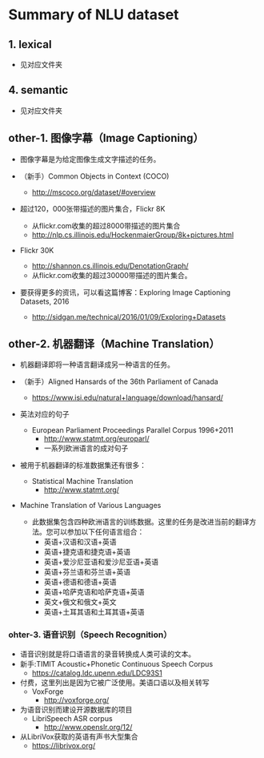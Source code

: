 # Summary of NLU dataset

## 1. lexical

+ 见对应文件夹

## 4. semantic

+ 见对应文件夹

## other-1. 图像字幕（Image Captioning）

+ 图像字幕是为给定图像生成文字描述的任务。

+ （新手）Common Objects in Context (COCO)
  + http://mscoco.org/dataset/#overview
+ 超过120，000张带描述的图片集合，Flickr 8K
  + 从flickr.com收集的超过8000带描述的图片集合
  + http://nlp.cs.illinois.edu/HockenmaierGroup/8k+pictures.html
+ Flickr 30K
  + http://shannon.cs.illinois.edu/DenotationGraph/
  + 从flickr.com收集的超过30000带描述的图片集合。
+ 要获得更多的资讯，可以看这篇博客：Exploring Image Captioning Datasets, 2016
  + http://sidgan.me/technical/2016/01/09/Exploring+Datasets

## other-2. 机器翻译（Machine Translation）

+ 机器翻译即将一种语言翻译成另一种语言的任务。

+ （新手）Aligned Hansards of the 36th Parliament of Canada
  + https://www.isi.edu/natural+language/download/hansard/
+ 英法对应的句子
  + European Parliament Proceedings Parallel Corpus 1996+2011
    + http://www.statmt.org/europarl/
    + 一系列欧洲语言的成对句子
+ 被用于机器翻译的标准数据集还有很多：
  + Statistical Machine Translation
    + http://www.statmt.org/
+ Machine Translation of Various Languages
  + 此数据集包含四种欧洲语言的训练数据。这里的任务是改进当前的翻译方法。您可以参加以下任何语言组合：
    + 英语+汉语和汉语+英语
    + 英语+捷克语和捷克语+英语
    + 英语+爱沙尼亚语和爱沙尼亚语+英语
    + 英语+芬兰语和芬兰语+英语
    + 英语+德语和德语+英语
    + 英语+哈萨克语和哈萨克语+英语
    + 英文+俄文和俄文+英文
    + 英语+土耳其语和土耳其语+英语

### ohter-3. 语音识别（Speech Recognition）

+ 语音识别就是将口语语言的录音转换成人类可读的文本。
+ 新手:TIMIT Acoustic+Phonetic Continuous Speech Corpus
  + https://catalog.ldc.upenn.edu/LDC93S1
+ 付费，这里列出是因为它被广泛使用。美语口语以及相关转写
  + VoxForge
    + http://voxforge.org/
+ 为语音识别而建设开源数据库的项目
  + LibriSpeech ASR corpus
    + http://www.openslr.org/12/
+ 从LibriVox获取的英语有声书大型集合
  + https://librivox.org/
